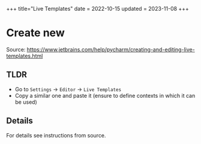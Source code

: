 +++
title="Live Templates"
date = 2022-10-15
updated = 2023-11-08
+++

# Create new

Source: <https://www.jetbrains.com/help/pycharm/creating-and-editing-live-templates.html>

## TLDR

- Go to `Settings` -> `Editor` -> `Live Templates`
- Copy a similar one and paste it (ensure to define contexts in which it can be used)

## Details

For details see instructions from source.
